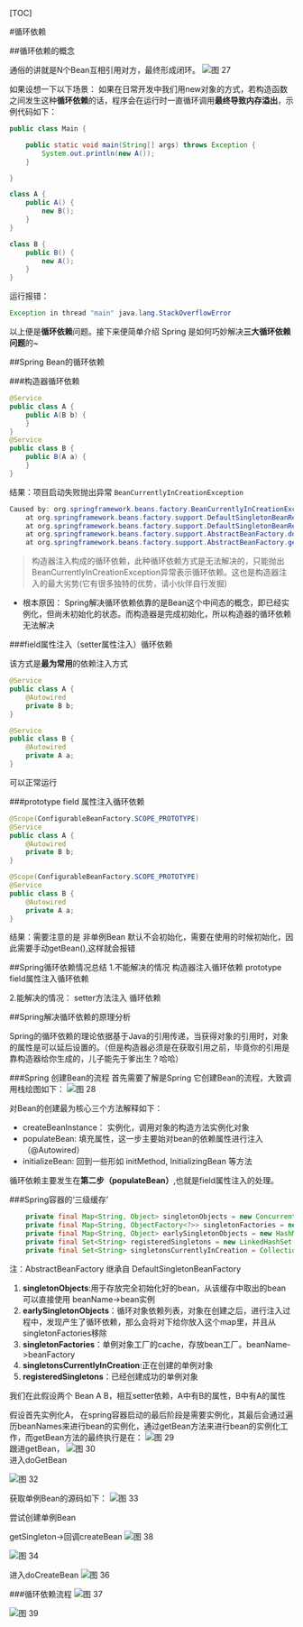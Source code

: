 [TOC]

#循环依赖

##循环依赖的概念

通俗的讲就是N个Bean互相引用对方，最终形成闭环。
![图 27](../../images/bb6868de5db82b81024cdca35d4ab070bff1b65ca0e3c9e46de8c9ce774e171b.png)  


如果设想一下以下场景：
如果在日常开发中我们用new对象的方式，若构造函数之间发生这种**循环依赖**的话，程序会在运行时一直循环调用**最终导致内存溢出**，示例代码如下：
```java
public class Main {

    public static void main(String[] args) throws Exception {
        System.out.println(new A());
    }

}

class A {
    public A() {
        new B();
    }
}

class B {
    public B() {
        new A();
    }
}
```
运行报错：
```java
Exception in thread "main" java.lang.StackOverflowError
```

以上便是**循环依赖**问题。接下来便简单介绍  Spring 是如何巧妙解决**三大循环依赖问题**的~


##Spring Bean的循环依赖


###构造器循环依赖
```java
@Service
public class A {
    public A(B b) {
    }
}
@Service
public class B {
    public B(A a) {
    }
}
```
结果：项目启动失败抛出异常 ```BeanCurrentlyInCreationException```
```java
Caused by: org.springframework.beans.factory.BeanCurrentlyInCreationException: Error creating bean with name 'a': Requested bean is currently in creation: Is there an unresolvable circular reference?
	at org.springframework.beans.factory.support.DefaultSingletonBeanRegistry.beforeSingletonCreation(DefaultSingletonBeanRegistry.java:339)
	at org.springframework.beans.factory.support.DefaultSingletonBeanRegistry.getSingleton(DefaultSingletonBeanRegistry.java:215)
	at org.springframework.beans.factory.support.AbstractBeanFactory.doGetBean(AbstractBeanFactory.java:318)
	at org.springframework.beans.factory.support.AbstractBeanFactory.getBean(AbstractBeanFactory.java:199)
```

>构造器注入构成的循环依赖，此种循环依赖方式是无法解决的，只能抛出BeanCurrentlyInCreationException异常表示循环依赖。这也是构造器注入的最大劣势(它有很多独特的优势，请小伙伴自行发掘)


* 根本原因： Spring解决循环依赖依靠的是Bean这个中间态的概念，即已经实例化，但尚未初始化的状态。而构造器是完成初始化，所以构造器的循环依赖无法解决


###field属性注入（setter属性注入）循环依赖

该方式是**最为常用**的依赖注入方式
```java
@Service
public class A {
    @Autowired
    private B b;
}

@Service
public class B {
    @Autowired
    private A a;
}
```

可以正常运行


###prototype field 属性注入循环依赖
```java
@Scope(ConfigurableBeanFactory.SCOPE_PROTOTYPE)
@Service
public class A {
    @Autowired
    private B b;
}

@Scope(ConfigurableBeanFactory.SCOPE_PROTOTYPE)
@Service
public class B {
    @Autowired
    private A a;
}

```

结果：需要注意的是 非单例Bean 默认不会初始化，需要在使用的时候初始化，因此需要手动getBean(),这样就会报错



##Spring循环依赖情况总结
1.不能解决的情况
 构造器注入循环依赖
 prototype field属性注入循环依赖

2.能解决的情况：
 setter方法注入 循环依赖


##Spring解决循环依赖的原理分析

Spring的循环依赖的理论依据基于Java的引用传递，当获得对象的引用时，对象的属性是可以延后设置的。（但是构造器必须是在获取引用之前，毕竟你的引用是靠构造器给你生成的，儿子能先于爹出生？哈哈）


###Spring 创建Bean的流程
首先需要了解是Spring 它创建Bean的流程，大致调用栈绘图如下：
![图 28](../../images/7eb7c974a95e3fbe2708c45e1b710108517457094b8150398288608c4cf5becf.png)  

对Bean的创建最为核心三个方法解释如下：

* createBeanInstance： 实例化，调用对象的构造方法实例化对象
* populateBean: 填充属性，这一步主要始对bean的依赖属性进行注入（@Autowired）
* initializeBean: 回到一些形如 initMethod, InitializingBean 等方法
  

循环依赖主要发生在**第二步（populateBean）**,也就是field属性注入的处理。


###Spring容器的‘三级缓存’
```java
    private final Map<String, Object> singletonObjects = new ConcurrentHashMap(256);
    private final Map<String, ObjectFactory<?>> singletonFactories = new HashMap(16);
    private final Map<String, Object> earlySingletonObjects = new HashMap(16);
    private final Set<String> registeredSingletons = new LinkedHashSet(256);
    private final Set<String> singletonsCurrentlyInCreation = Collections.newSetFromMap(new ConcurrentHashMap(16));
```
注：AbstractBeanFactory 继承自  DefaultSingletonBeanFactory
1. **singletonObjects**:用于存放完全初始化好的bean，从该缓存中取出的bean可以直接使用 beanName->bean实例
2. **earlySingletonObjects**：循环对象依赖列表，对象在创建之后，进行注入过程中，发现产生了循环依赖，那么会将对下给你放入这个map里，并且从singletonFactories移除
3. **singletonFactories**：单例对象工厂的cache，存放bean工厂。beanName->beanFactory
4. **singletonsCurrentlyInCreation**:正在创建的单例对象
5. **registeredSingletons**：已经创建成功的单例对象


我们在此假设两个  Bean A B，相互setter依赖，A中有B的属性，B中有A的属性

假设首先实例化A，
在spring容器启动的最后阶段是需要实例化，其最后会通过遍历beanNames来进行bean的实例化，通过getBean方法来进行bean的实例化工作，而getBean方法的最终执行是在：
![图 29](../../images/d2966c9740dbd0fea517d6cb1e2f23632eadcf5730dc153ee6bbccef23d9a37c.png)  
跟进getBean，
![图 30](../../images/51a20a8f023bfa9e3c6bf59f1dc5d44e255034975df368138725854f42106ee9.png)  
进入doGetBean

![图 32](../../images/a18a2d01ccda8b7b81ad05161bc88e3cde9e74059f48fbeada410f9fbabb0696.png)  

获取单例Bean的源码如下：
![图 33](../../images/770ecd3ef5c2f46648b009638e6277b46547687b77cbbab8cf132dba66bf1c59.png)  


尝试创建单例Bean


getSingleton->回调createBean
![图 38](../../images/1aaf9c100fe6cc6aa33486ed2fc6eeddb385fe3de2dc2db1c733860bb3001318.png)  


![图 34](../../images/85d9c537319bf45ad5bb9d5f1735b3320ffdf7713f5c1c4978285b85610faba4.png)  

进入doCreateBean
![图 36](../../images/1aa933e9f4ce8067489c5f9bc2599457364d009dc49070f4c54a11dec5fe4302.png)  


###循环依赖流程
![图 37](../../images/f1cc0bad6800223f55fff5d94bf659b6669ce746eefb80dde24979ec884c3cc7.png)  

![图 39](../../images/a21587aa7980280e27b61978de5aa91a74768a73185253288c0bc53fa86dc01c.png)  

